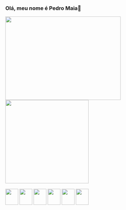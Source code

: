 ### Olá, meu nome é Pedro Maia👋


<div>
 <img height="260em" width="360em" src="https://github-readme-stats.vercel.app/api/top-langs/?username=pmaiaf&layout=_count=8&theme=dracula">
<img height="260em" src="https://github-readme-stats.vercel.app/api?username=pmaiaf&show_icons=true&theme=radical">

</div>

<div style="display:inline_block"><br>
 <img align="center" height="50" width="40" src="https://cdn.jsdelivr.net/gh/devicons/devicon/icons/nodejs/nodejs-original.svg" />
 <img align="center" height="50" width="40" src="https://cdn.jsdelivr.net/gh/devicons/devicon/icons/mongodb/mongodb-original.svg" /> 
 <img  align="center" height="50" width="40" src="https://cdn.jsdelivr.net/gh/devicons/devicon/icons/dotnetcore/dotnetcore-original.svg" />
   <img align="center" height="50" width="40" src="https://cdn.jsdelivr.net/gh/devicons/devicon/icons/mysql/mysql-original.svg" />
 <img align="center" height="50" width="40" src="https://cdn.jsdelivr.net/gh/devicons/devicon/icons/react/react-original.svg" />
  <img align="center" height="50" width="40" src="https://cdn.jsdelivr.net/gh/devicons/devicon/icons/firebase/firebase-plain.svg" />

                        
  
          
</div>
